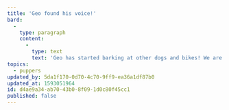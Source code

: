 ```yaml
---
title: 'Geo found his voice!'
bard:
  -
    type: paragraph
    content:
      -
        type: text
        text: 'Geo has started barking at other dogs and bikes! We are happy to see him grow and come out of his shell'
topics:
  - puppers
updated_by: 5da1f170-0d70-4c70-9ff9-ea36a1df87b0
updated_at: 1593051964
id: d4ae9a34-ab70-43b0-8f09-1d0c80f45cc1
published: false
---
```

